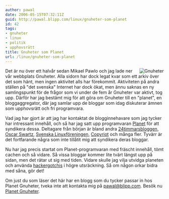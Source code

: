 ```yaml
---
author: pawal
date: 2006-05-15T07:32:11Z
guid: http://pawal.blipp.com/linux/gnuheter-som-planet
id: 42
tags:
- gnuheter
- linux
- politik
- upphovsrätt
title: Gnuheter som Planet
url: /linux/gnuheter-som-planet
---
```


<img align="right" alt="Gnuheter" title="Gnuheter" class="alignright" src="http://www.gnuheter.com/images/gnuheters.png" />

Det är nu över ett halvår sedan Mikael Pawlo och jag lade ner vår
webbplats Gnuheter. Alla sidorn har dock legat kvar som ett arkiv över
det som hänt, men ingen aktivitet alls har förekommit. Aktiviteten på
andra ställen på "det svenska" Internet har dock ökat, men ännu saknas
en ny samlingspunkt för de frågor som vi under de fem år Gnuheter var
aktivt, tog upp. Därför har jag bestämt mig för att göra om Gnuheter
till en "planet", en bloggaggregator, där jag samlar upp de bloggar
som idag diskuterar ämnen som upphovsrätt och fri programvara.

Vad jag har gjort är att jag har kontaktat de blogginnehavare som jag
tycker har intressant innehåll, och så har jag satt upp programvaran
<a href="http://planetplanet.org/">Planet</a> för att syndikera
dessa. Deltagare från början är bland andra <a
href="http://24timmarsbloggen.se/">24timmarsbloggen</a>, <a
href="http://swartz.typepad.com/texplorer/">Oscar Swartz</a>, <a
href="http://se.linux.org/">Svenska Linuxföreningen</a>, <a
href="http://copyriot.blogspot.com/">Copyriot</a> och många
fler. Tyvärr är det fortfarande några som inte tillåtit mig att
syndikera deras bloggar.

Nu har jag precis startat om Planet-programvaran med fräscht innehåll,
tömt cachen och så vidare. Så vissa bloggar kommer lite tvärt längst
upp på sidan, men det rätar ut sig med tiden. Vidare skulle jag vilja
utvidga planeten och använda <a
href="http://en.wikipedia.org/wiki/Hackergotchi">hackergotchis</a> i
högre utsräckning. Så om någon orkar bidra med såna, gör det!

Om just du som läser det här har en blogg som du tycker passar in hos
Planet Gnuheter, tveka inte att kontakta mig på <a
href="mailto:pawal@blipp.com">pawal@blipp.com</a>. Besök nu <a
href="https://www.gnuheter.com/">Planet Gnuheter</a>.